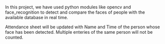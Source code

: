 In this project, we have used python modules like opencv and face_recognition to detect and compare the faces of people with the available database in real time.

Attendance sheet will be updated with Name and Time of the person whose face has been detected.
Multiple enteries of the same person will not be counted.
